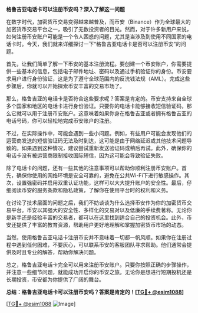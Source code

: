 **格鲁吉亚电话卡可以注册币安吗？深入了解这一问题**

在数字时代，加密货币交易变得越来越普及，而币安（Binance）作为全球最大的加密货币交易平台之一，吸引了无数投资者的目光。然而，对于许多新用户来说，如何注册币安账户可能是一个令人困惑的问题，尤其是当涉及到使用不同国家的电话卡时。今天，我们就来详细探讨一下“格鲁吉亚电话卡是否可以注册币安”的问题。

首先，让我们简单了解一下币安的基本注册流程。要创建一个币安账户，你需要提供一些基本的信息，包括电子邮件地址、密码以及通过手机验证你的身份。币安要求用户进行身份验证，这是为了遵守全球范围内的反洗钱法规（AML）。完成这些步骤后，你就可以开始探索币安丰富的交易市场了。

那么，格鲁吉亚的电话卡是否符合这些要求呢？答案是肯定的。币安支持来自全球多个国家和地区的电话卡进行身份验证。只要你的电话卡能够接收短信验证码，那么它就可以用于注册币安账户。这意味着如果你身在格鲁吉亚或者拥有格鲁吉亚的电话号码，你可以轻松地完成币安账户的注册。

不过，在实际操作中，可能会遇到一些小问题。例如，有些用户可能会发现他们的运营商发送的短信验证码无法及时到达，这可能是由于网络延迟或其他技术问题导致的。如果遇到这种情况，建议尝试重新发送验证码或稍后再试。此外，确保你的电话卡没有被运营商限制接收国际短信，因为这可能会导致验证失败。

除了电话卡的问题，还有一些其他的注意事项可以帮助你顺利注册币安账户。首先，确保你使用的网络环境是安全可靠的，避免在公共Wi-Fi下进行敏感操作。其次，设置强密码并启用双重认证功能，这样可以大大提升账户的安全性。最后，仔细阅读币安的服务条款和隐私政策，了解你在使用平台时的权利和义务。

在讨论了技术层面的问题之后，我们不妨谈谈为什么选择币安作为你的加密货币交易平台。币安以其强大的安全性、多样化的交易对以及低廉的手续费著称。无论你是新手还是经验丰富的交易者，都可以在这里找到适合自己的投资机会。此外，币安还提供了丰富的教育资源，帮助用户更好地理解和掌握加密货币市场的动态。

当然，使用格鲁吉亚电话卡注册币安并不意味着一切都一帆风顺。如果你在注册过程中遇到任何困难，不要灰心，可以联系币安的客服团队寻求帮助。他们通常会提供及时且专业的解答，帮助你解决问题。

总之，格鲁吉亚电话卡完全可以用来注册币安账户。只要你按照正确的步骤操作，并注意一些细节问题，就能成功开启你的币安之旅。无论你是想进行短期投机还是长期投资，币安都为你提供了广阔的舞台。

**总结：格鲁吉亚电话卡可以注册币安吗？答案是肯定的！[[TG💪+ @esim1088](https://t.me/s/esim1088)]**

[[TG💪+ @esim1088](https://t.me/s/esim1088) ![Image](https://i.postimg.cc/4NQfJmqS/Snipaste-2025-05-13-00-14-12.png)]